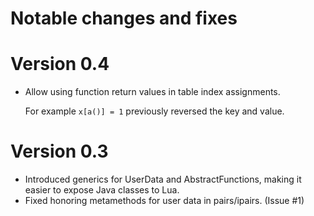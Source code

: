 # Notable changes and fixes

# Version 0.4

 * Allow using function return values in table index assignments.
  
   For example `x[a()] = 1` previously reversed the key and value.
 
# Version 0.3

 * Introduced generics for UserData and AbstractFunctions, making it easier to expose Java classes to Lua.
 * Fixed honoring metamethods for user data in pairs/ipairs. (Issue #1)
